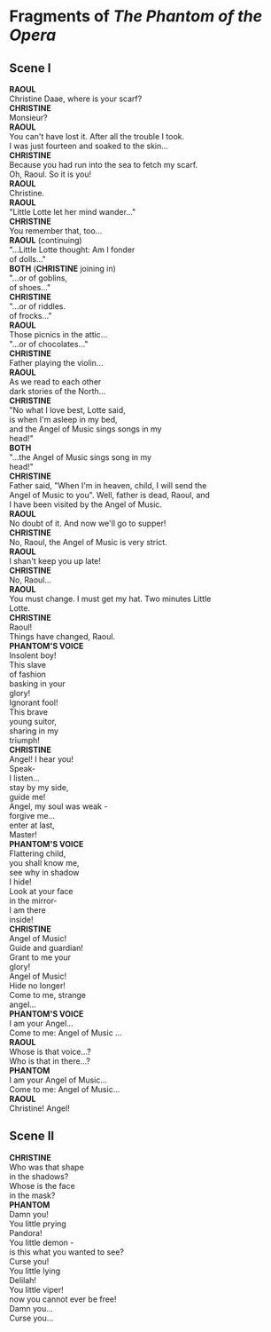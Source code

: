 <script src="../js/markdown.js"></script>

# Fragments of *The Phantom of the Opera*
## Scene I

**RAOUL**  
Christine Daae, where is your scarf?  
**CHRISTINE**  
Monsieur?  
**RAOUL**  
You can't have lost it. After all the trouble I took.   
I was just fourteen and soaked to the skin...  
**CHRISTINE**  
Because you had run into the sea to fetch my scarf.   
Oh, Raoul. So it is you!  
**RAOUL**  
Christine.  
**RAOUL**  
"Little Lotte let her mind wander..."  
**CHRISTINE**  
You remember that, too...  
**RAOUL** (continuing)  
"...Little Lotte thought: Am I fonder  
of dolls..."  
**BOTH** (**CHRISTINE** joining in)  
"...or of goblins,  
of shoes..."  
**CHRISTINE**  
"...or of riddles.  
of frocks..."  
**RAOUL**  
Those picnics in the attic...  
"...or of chocolates..."  
**CHRISTINE**  
Father playing the violin...  
**RAOUL**  
As we read to each other   
dark stories of the North...  
**CHRISTINE**  
"No what I love best, Lotte said,  
is when I'm asleep in my bed,  
and the Angel of Music sings songs in my  
head!"  
**BOTH**  
"...the Angel of Music sings song in my  
head!"  
**CHRISTINE**  
Father said, "When I'm in heaven, child, I will send the   
Angel of Music to you". Well, father is dead, Raoul, and   
I have been visited by the Angel of Music.  
**RAOUL**  
No doubt of it. And now we'll go to supper!  
**CHRISTINE**  
No, Raoul, the Angel of Music is very strict.  
**RAOUL**  
I shan't keep you up late!  
**CHRISTINE**  
No, Raoul...  
**RAOUL**  
You must change. I must get my hat. Two minutes Little   
Lotte.  
**CHRISTINE**  
Raoul!  
Things have changed, Raoul.  
**PHANTOM'S VOICE**  
Insolent boy!  
This slave  
of fashion  
basking in your  
glory!  
Ignorant fool!  
This brave  
young suitor,  
sharing in my  
triumph!  
**CHRISTINE**  
Angel! I hear you!  
Speak-  
I listen...  
stay by my side,  
guide me!  
Angel, my soul was weak -  
forgive me...  
enter at last,   
Master!  
**PHANTOM'S VOICE**  
Flattering child,  
you shall know me,  
see why in shadow  
I hide!  
Look at your face  
in the mirror-  
I am there  
inside!  
**CHRISTINE**  
Angel of Music!  
Guide and guardian!  
Grant to me your  
glory!  
Angel of Music!  
Hide no longer!  
Come to me, strange  
angel...  
**PHANTOM'S VOICE**  
I am your Angel...  
Come to me: Angel of Music ...  
**RAOUL**  
Whose is that voice...?  
Who is that in there...?  
**PHANTOM**  
I am your Angel of Music...  
Come to me: Angel of Music...  
**RAOUL**  
Christine! Angel!

## Scene II

**CHRISTINE**  
Who was that shape  
in the shadows?  
Whose is the face  
in the mask?  
**PHANTOM**  
Damn you!  
You little prying  
Pandora!  
You little demon -  
is this what you wanted to see?  
Curse you!  
You little lying  
Delilah!  
You little viper!  
now you cannot ever be free!  
Damn you...  
Curse you...